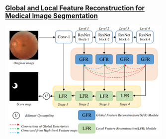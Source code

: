 ## [Global and Local Feature Reconstruction for Medical Image Segmentation](https://ieeexplore.ieee.org/document/9741305)

![GLFRNet](https://github.com/blue88blue/GLFR/blob/main/image/Fig1.png)

